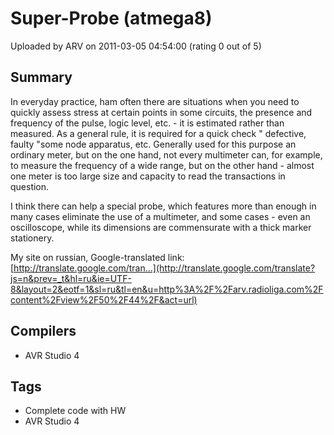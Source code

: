# Super-Probe (atmega8)

Uploaded by ARV on 2011-03-05 04:54:00 (rating 0 out of 5)

## Summary

In everyday practice, ham often there are situations when you need to quickly assess stress at certain points in some circuits, the presence and frequency of the pulse, logic level, etc. - it is estimated rather than measured. As a general rule, it is required for a quick check " defective, faulty "some node apparatus, etc. Generally used for this purpose an ordinary meter, but on the one hand, not every multimeter can, for example, to measure the frequency of a wide range, but on the other hand - almost one meter is too large size and capacity to read the transactions in question. 


I think there can help a special probe, which features more than enough in many cases eliminate the use of a multimeter, and some cases - even an oscilloscope, while its dimensions are commensurate with a thick marker stationery.


My site on russian, Google-translated link: [http://translate.google.com/tran...](http://translate.google.com/translate?js=n&prev=_t&hl=ru&ie=UTF-8&layout=2&eotf=1&sl=ru&tl=en&u=http%3A%2F%2Farv.radioliga.com%2Fcontent%2Fview%2F50%2F44%2F&act=url)

## Compilers

- AVR Studio 4

## Tags

- Complete code with HW
- AVR Studio 4
